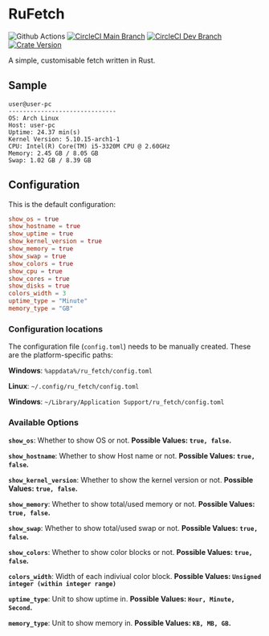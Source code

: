 # RuFetch
![Github Actions](https://github.com/supremedeity/rufetch/actions/workflows/rust.yml/badge.svg)
[![CircleCI Main Branch](https://img.shields.io/circleci/build/gh/SupremeDeity/RuFetch/main?label=main)](https://circleci.com/gh/SupremeDeity/RuFetch/tree/main)
[![CircleCI Dev Branch](https://img.shields.io/circleci/build/gh/SupremeDeity/RuFetch/dev?label=dev)](https://circleci.com/gh/SupremeDeity/RuFetch/tree/dev)
[![Crate Version](https://img.shields.io/crates/v/ru_fetch?color=green&label=Crate%20version)](https:/crates.io/crates/ru_fetch)

A simple, customisable fetch written in Rust.

## Sample
```
user@user-pc
------------------------------
OS: Arch Linux
Host: user-pc
Uptime: 24.37 min(s)
Kernel Version: 5.10.15-arch1-1
CPU: Intel(R) Core(TM) i5-3320M CPU @ 2.60GHz
Memory: 2.45 GB / 8.05 GB
Swap: 1.02 GB / 8.39 GB
```

## Configuration
This is the default configuration:
```toml
show_os = true
show_hostname = true
show_uptime = true
show_kernel_version = true
show_memory = true
show_swap = true
show_colors = true
show_cpu = true
show_cores = true
show_disks = true
colors_width = 3
uptime_type = "Minute"
memory_type = "GB"
```

### **Configuration locations**
The configuration file (`config.toml`) needs to be manually created. These are the platform-specific paths:

**Windows**: `%appdata%/ru_fetch/config.toml`

**Linux**: `~/.config/ru_fetch/config.toml`

**Windows**: `~/Library/Application Support/ru_fetch/config.toml`

### **Available Options**
**`show_os`**: Whether to show OS or not. 
**Possible Values: `true, false`.**

**`show_hostname`**: Whether to show Host name or not. 
**Possible Values: `true, false`.**

**`show_kernel_version`**: Whether to show the kernel version or not. 
**Possible Values: `true, false`.**

**`show_memory`**: Whether to show total/used memory or not. 
**Possible Values: `true, false`.**

**`show_swap`**: Whether to show total/used swap or not. 
**Possible Values: `true, false`.**

**`show_colors`**: Whether to show color blocks or not. 
**Possible Values: `true, false`.**

**`colors_width`**: Width of each indiviual color block. 
**Possible Values: `Unsigned integer (within integer range)`**

**`uptime_type`**: Unit to show uptime in. 
**Possible Values: `Hour, Minute, Second`.**

**`memory_type`**: Unit to show memory in.
**Possible Values: `KB, MB, GB`.**
